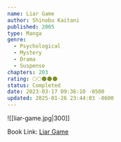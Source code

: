 ```yaml
---
name: Liar Game
author: Shinobu Kaitani
published: 2005
type: Manga
genre:
  - Psychological
  - Mystery
  - Drama
  - Suspense
chapters: 203
rating: 🌕🌕🌑🌑🌑
status: Completed
date: 2023-03-17 09:36:10 -0500
updated: 2025-01-26 23:44:03 -0600
---
```


![[liar-game.jpg|300]]

Book Link: [Liar Game](https://myanimelist.net/manga/1649/Liar_Game)
